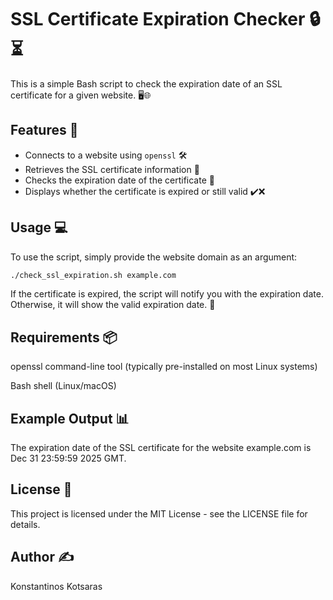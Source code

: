 # SSL Certificate Expiration Checker 🔒⏳

This is a simple Bash script to check the expiration date of an SSL certificate for a given website. 🖥️🌐

## Features 🚀

- Connects to a website using `openssl` 🛠️
- Retrieves the SSL certificate information 📜
- Checks the expiration date of the certificate 📅
- Displays whether the certificate is expired or still valid ✔️❌

## Usage 💻

To use the script, simply provide the website domain as an argument:

```bash
./check_ssl_expiration.sh example.com
```
If the certificate is expired, the script will notify you with the expiration date. Otherwise, it will show the valid expiration date. 🌟

## Requirements 📦
openssl command-line tool (typically pre-installed on most Linux systems)

Bash shell (Linux/macOS)

## Example Output 📊
The expiration date of the SSL certificate for the website example.com is Dec 31 23:59:59 2025 GMT.

## License 📄
This project is licensed under the MIT License - see the LICENSE file for details.

## Author ✍️
Konstantinos Kotsaras

